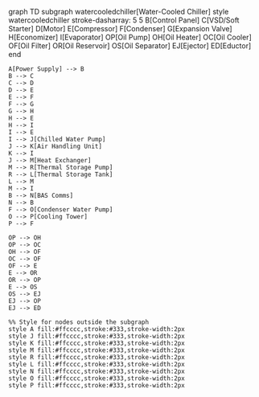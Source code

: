 graph TD
    subgraph watercooledchiller[Water-Cooled Chiller]
        style watercooledchiller stroke-dasharray: 5 5
        B[Control Panel]
        C[VSD/Soft Starter]
        D[Motor]
        E[Compressor]
        F[Condenser]
        G[Expansion Valve]
        H[Economizer]
        I[Evaporator]
        OP[Oil Pump]
        OH[Oil Heater]
        OC[Oil Cooler]
        OF[Oil Filter]
        OR[Oil Reservoir]
        OS[Oil Separator]
        EJ[Ejector]
        ED[Eductor]
    end

    A[Power Supply] --> B
    B --> C
    C --> D
    D --> E
    E --> F
    F --> G
    G --> H
    H --> E
    H --> I
    I --> E
    I --> J[Chilled Water Pump]
    J --> K[Air Handling Unit]
    K --> I
    J --> M[Heat Exchanger]
    M --> R[Thermal Storage Pump]
    R --> L[Thermal Storage Tank]
    L --> M
    M --> I
    B --> N[BAS Comms]
    N --> B
    F --> O[Condenser Water Pump]
    O --> P[Cooling Tower]
    P --> F
    
    OP --> OH
    OP --> OC
    OH --> OF
    OC --> OF
    OF --> E
    E --> OR
    OR --> OP
    E --> OS
    OS --> EJ
    EJ --> OP
    EJ --> ED

    %% Style for nodes outside the subgraph
    style A fill:#ffcccc,stroke:#333,stroke-width:2px
    style J fill:#ffcccc,stroke:#333,stroke-width:2px
    style K fill:#ffcccc,stroke:#333,stroke-width:2px
    style M fill:#ffcccc,stroke:#333,stroke-width:2px
    style R fill:#ffcccc,stroke:#333,stroke-width:2px
    style L fill:#ffcccc,stroke:#333,stroke-width:2px
    style N fill:#ffcccc,stroke:#333,stroke-width:2px
    style O fill:#ffcccc,stroke:#333,stroke-width:2px
    style P fill:#ffcccc,stroke:#333,stroke-width:2px
